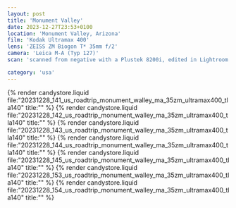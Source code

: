 ```yaml
---
layout: post
title: 'Monument Valley'
date: 2023-12-27T23:53+0100
location: 'Monument Valley, Arizona'
film: 'Kodak Ultramax 400'
lens: 'ZEISS ZM Biogon T* 35mm f/2'
camera: 'Leica M-A (Typ 127)'
scan: 'scanned from negative with a Plustek 8200i, edited in Lightroom'

category: 'usa'
---
```


{% render candystore.liquid file:"20231228_141_us_roadtrip_monument_walley_ma_35zm_ultramax400_tla140" title:"" %}
{% render candystore.liquid file:"20231228_142_us_roadtrip_monument_walley_ma_35zm_ultramax400_tla140" title:"" %}
{% render candystore.liquid file:"20231228_143_us_roadtrip_monument_walley_ma_35zm_ultramax400_tla140" title:"" %}
{% render candystore.liquid file:"20231228_144_us_roadtrip_monument_walley_ma_35zm_ultramax400_tla140" title:"" %}
{% render candystore.liquid file:"20231228_145_us_roadtrip_monument_walley_ma_35zm_ultramax400_tla140" title:"" %}
{% render candystore.liquid file:"20231228_153_us_roadtrip_monument_walley_ma_35zm_ultramax400_tla140" title:"" %}
{% render candystore.liquid file:"20231228_154_us_roadtrip_monument_walley_ma_35zm_ultramax400_tla140" title:"" %}